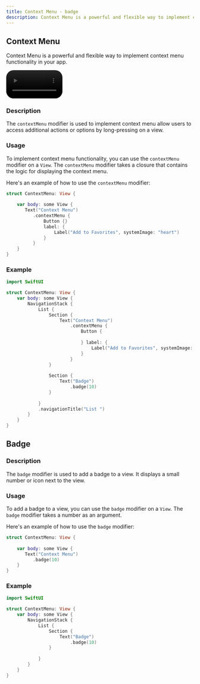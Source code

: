 ```yaml
---
title: Context Menu - badge
description: Context Menu is a powerful and flexible way to implement context menu functionality in your app.
---
```

## Context Menu
Context Menu is a powerful and flexible way to implement context menu functionality in your app.

<div style="display:block;">
    <video controls autoplay loop muted style="width: 30%; height: auto; border-radius: 20px;">
        <source src="/context-menu.mp4" type="video/mp4">
    </video>
</div>

### Description


The `contextMenu` modifier is used to implement context menu allow users to access additional actions or options by long-pressing on a view.

### Usage

To implement context menu functionality, you can use the `contextMenu` modifier on a `View`. The `contextMenu` modifier takes a closure that contains the logic for displaying the context menu.

Here's an example of how to use the `contextMenu` modifier:

```swift
struct ContextMenu: View {
    
    var body: some View {
       Text("Context Menu")
          .contextMenu {
              Button {}
              label: {
                  Label("Add to Favorites", systemImage: "heart")
              }
          }
    }
}
```


### Example

```swift
import SwiftUI

struct ContextMenu: View {
    var body: some View {
        NavigationStack {
            List {
                Section {
                    Text("Context Menu")
                        .contextMenu {
                            Button {
                                
                            } label: {
                                Label("Add to Favorites", systemImage: "heart")
                            }
                        }
                }
                
                Section {
                    Text("Badge")
                        .badge(10)
                }
               
            }
            .navigationTitle("List ")
        }
    }
}
```

## Badge

### Description

The `badge` modifier is used to add a badge to a view. It displays a small number or icon next to the view.

### Usage

To add a badge to a view, you can use the `badge` modifier on a `View`. The `badge` modifier takes a number as an argument.

Here's an example of how to use the `badge` modifier:

```swift
struct ContextMenu: View {
    
    var body: some View {
       Text("Context Menu")
          .badge(10)
    }
}
```

### Example


```swift
import SwiftUI

struct ContextMenu: View {
    var body: some View {
        NavigationStack {
            List {
                Section {
                    Text("Badge")
                        .badge(10)
                }
               
            }
        }
    }
}
```